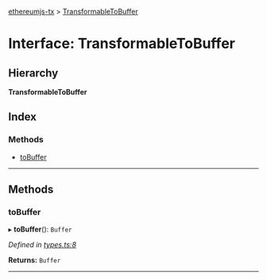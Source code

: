 [ethereumjs-tx](../README.md) > [TransformableToBuffer](../interfaces/transformabletobuffer.md)

# Interface: TransformableToBuffer

## Hierarchy

**TransformableToBuffer**

## Index

### Methods

- [toBuffer](transformabletobuffer.md#tobuffer)

---

## Methods

<a id="tobuffer"></a>

### toBuffer

▸ **toBuffer**(): `Buffer`

_Defined in [types.ts:8](https://github.com/ethereumjs/ethereumjs-vm/blob/d2b1b34/packages/tx/src/types.ts#L8)_

**Returns:** `Buffer`

---
